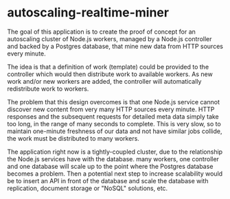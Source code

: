 # autoscaling-realtime-miner

The goal of this application is to create the proof of concept for an autoscaling cluster of Node.js workers, managed by a Node.js controller and backed by a Postgres database, that mine new data from HTTP sources every minute. 

The idea is that a definition of work (template) could be provided to the controller which would then distribute work to available workers. As new work and/or new workers are added, the controller will automatically redistribute work to workers.

The problem that this design overcomes is that one Node.js service cannot discover new content from very many HTTP sources every minute. HTTP responses and the subsequent requests for detailed meta data simply take too long, in the range of many seconds to complete. This is very slow, so to maintain one-minute freshness of our data and not have similar jobs collide, the work must be distributed to many workers. 

The application right now is a tightly-coupled cluster, due to the relationship the Node.js services have with the database. many workers, one controller and one database will scale up to the point where the Postgres database becomes a problem. Then a potential next step to increase scalability would be to insert an API in front of the database and scale the database with replication, document storage or "NoSQL" solutions, etc.


